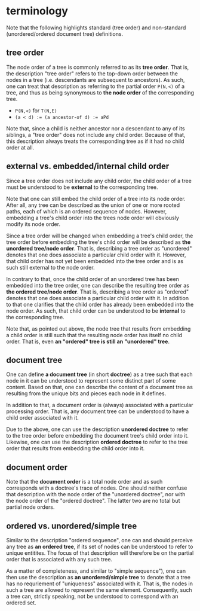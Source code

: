 
<!-- ======================================================================= -->
# terminology

Note that the following highlights standard (tree order) and
non-standard (unordered/ordered document tree) definitions.

<!-- ======================================================================= -->
## tree order

The node order of a tree is commonly referred to as its **tree order**.
That is, the description "tree order" refers to the top-down order between
the nodes in a tree (i.e. descendants are subsequent to ancestors). As such,
one can treat that description as referring to the partial order `P(N,<)`
of a tree, and thus as being synonymous to **the node order** of the
corresponding tree.

* `P(N,<)` for `T(N,E)`
* `(a < d) := (a ancestor-of d) := aPd`

Note that, since a child is neither ancestor nor a descendant to any of its
siblings, a "tree order" does not include any child order. Because of that,
this description always treats the corresponding tree as if it had no child
order at all.

<!-- ======================================================================= -->
## external vs. embedded/internal child order

Since a tree order does not include any child order, the child order of a tree
must be understood to be **external** to the corresponding tree.

Note that one can still embed the child order of a tree into its node order.
After all, any tree can be described as the union of one or more rooted paths,
each of which is an ordered sequence of nodes. However, embedding a tree's
child order into the trees node order will obviously modify its node order.

Since a tree order will be changed when embedding a tree's child order,
the tree order before embedding the tree's child order will be described as
**the unordered tree/node order**. That is, describing a tree order as
"unordered" denotes that one does associate a particular child order with it.
However, that child order has not yet been embedded into the tree order and
is as such still external to the node order.

In contrary to that, once the child order of an unordered tree has been
embedded into the tree order, one can describe the resulting tree order as
**the ordered tree/node order**. That is, describing a tree order as "ordered"
denotes that one does associate a particular child order with it. In addition
to that one clarifies that the child order has already been embedded into the
node order. As such, that child order can be understood to be **internal** to
the corresponding tree.

Note that, as pointed out above, the node tree that results from embedding a
child order is still such that the resulting node order has itself no child
order. That is, even **an "ordered" tree is still an "unordered" tree**.

<!-- ======================================================================= -->
## document tree

One can define **a document tree** (in short **doctree**) as a tree such that
each node in it can be understood to represent some distinct part of some
content. Based on that, one can describe the content of a document tree as
resulting from the unique bits and pieces each node in it defines.

In addition to that, a document order is (always) associated with a particular
processing order. That is, any document tree can be understood to have a child
order associated with it.

Due to the above, one can use the description **unordered doctree** to refer
to the tree order before embedding the document tree's child order into it.
Likewise, one can use the description **ordered doctree** to refer to the tree
order that results from embedding the child order into it.

<!-- ======================================================================= -->
## document order

Note that the **document order** is a total node order and as such corresponds
with a doctree's trace of nodes. One should neither confuse that description
with the node order of the "unordered doctree", nor with the node order of
the "ordered doctree". The latter two are no total but partial node orders.

<!-- ======================================================================= -->
## ordered vs. unordered/simple tree

Similar to the description "ordered sequence", one can and should perceive any
tree as **an ordered tree**, if its set of nodes can be understood to refer to
unique entitites. The focus of that description will therefore be on the partial
order that is associated with any such tree.

As a matter of completeness, and similar to "simple sequence"), one can then
use the description as **an unordered/simple tree** to denote that a tree has
no requriement of "uniqueness" associated with it. That is, the nodes in such
a tree are allowed to represent the same element. Consequently, such a tree
can, strictly speaking, not be understood to correspond with an ordered set.
